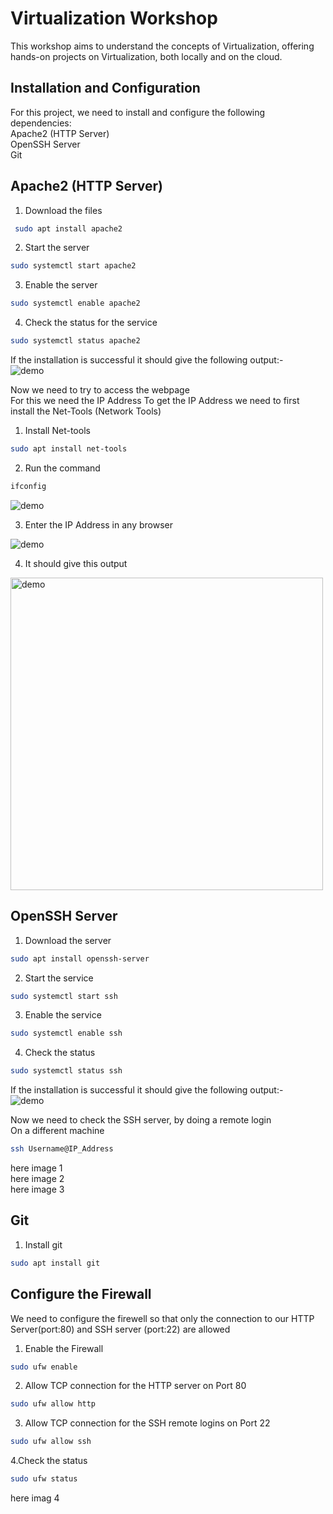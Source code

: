 # Virtualization Workshop

This workshop aims to understand the concepts of Virtualization, offering hands-on projects on Virtualization, both locally and on the cloud. 

## Installation and Configuration
For this project, we need to install and configure the following dependencies:  
Apache2 (HTTP Server)  
OpenSSH Server  
Git  

## Apache2 (HTTP Server)
1. Download the files
```bash
 sudo apt install apache2
```
2. Start the server
```bash
sudo systemctl start apache2
```
3. Enable the server
```bash
sudo systemctl enable apache2
```
4. Check the status for the service 
```bash
sudo systemctl status apache2
```
If the installation is successful it should give the following output:-   
<img alt="demo" src="https://bitlaunch.io/blog/content/images/2020/08/Screenshot-2020-08-24-at-11.37.05.png">

Now we need to try to access the webpage   
For this we need the IP Address
To get the IP Address we need to first install the Net-Tools (Network Tools)   
1. Install Net-tools
```bash
sudo apt install net-tools
```
2. Run the command
```bash
ifconfig
```
<img alt="demo" src="https://drive.google.com/uc?export=view&id=1H1I6klmkzacXpqo3wjRQbshltxCsHiwb">

3. Enter the IP Address in any browser   

<img alt="demo" src="https://drive.google.com/uc?export=view&id=1GkK94T7X1FlhKXHnerWvtnfncpk5fzuM">


4. It should give this output
   
<img alt="demo" src="https://help.nextcloud.com/uploads/default/original/2X/1/1c46cfc954ab87f32bbcec2e6bf73d2f12b07964.png" width="500" height="500">

## OpenSSH Server

1. Download the server
```bash
sudo apt install openssh-server
```
2. Start the service
```bash
sudo systemctl start ssh
```
3. Enable the service
```bash
sudo systemctl enable ssh
```
4. Check the status
```bash
sudo systemctl status ssh
```
If the installation is successful it should give the following output:-   
<img alt="demo" src="https://bitlaunch.io/blog/content/images/2020/08/Screenshot-2020-08-24-at-11.37.05.png">

Now we need to check the SSH server, by doing a remote login   
On a different machine   
```bash
ssh Username@IP_Address
```
here image 1   
here image 2   
here image 3   

## Git

1. Install git
```bash
sudo apt install git
```
## Configure the Firewall
We need to configure the firewell so that only the connection to our HTTP Server(port:80) and SSH server (port:22) are allowed

1. Enable the Firewall
```bash
sudo ufw enable
```
2. Allow TCP connection for the HTTP server on Port 80
```bash
sudo ufw allow http
```
3. Allow TCP connection for the SSH remote logins on Port 22
```bash
sudo ufw allow ssh
```
4.Check the status 
``` bash
sudo ufw status
```

here imag 4
